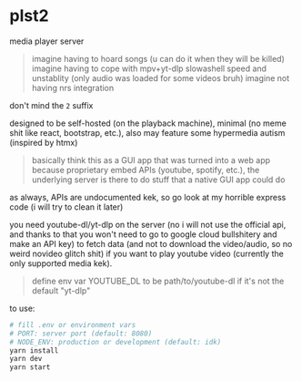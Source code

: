 # plst2

media player server

>imagine having to hoard songs (u can do it when they will be killed)
>imagine having to cope with mpv+yt-dlp slowashell speed and unstablity (only audio was loaded for some videos bruh)
>imagine not having nrs integration

don't mind the `2` suffix

designed to be self-hosted (on the playback machine), minimal (no meme shit like react, bootstrap, etc.), also may feature some hypermedia autism (inspired by htmx)

>basically think this as a GUI app that was turned into a web app because proprietary embed APIs (youtube, spotify, etc.), the underlying server is there to do stuff that a native GUI app could do

as always, APIs are undocumented kek, so go look at my horrible express code (i will try to clean it later)

you need youtube-dl/yt-dlp on the server (no i will not use the official api, and thanks to that you won't need to go to google cloud bullshitery and make an API key) to fetch data (and not to download the video/audio, so no weird novideo glitch shit) if you want to play youtube video (currently the only supported media kek).
>define env var YOUTUBE_DL to be path/to/youtube-dl if it's not the default "yt-dlp"

to use:
```sh
# fill .env or environment vars
# PORT: server port (default: 8080)
# NODE_ENV: production or development (default: idk)
yarn install
yarn dev
yarn start
```
